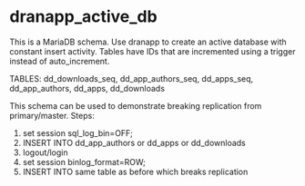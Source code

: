# dranapp_active_db
This is a MariaDB schema. Use dranapp to create an active database with constant insert activity. Tables have IDs that are incremented using a trigger instead of auto_increment.

TABLES: dd_downloads_seq, dd_app_authors_seq, dd_apps_seq, dd_app_authors, dd_apps, dd_downloads

This schema can be used to demonstrate breaking replication from primary/master. Steps:
1) set session sql_log_bin=OFF;
2) INSERT INTO dd_app_authors or dd_apps or dd_downloads
3) logout/login
4) set session binlog_format=ROW;
5) INSERT INTO same table as before which breaks replication


